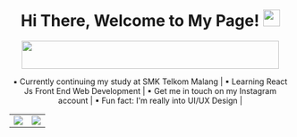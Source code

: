 <h1 align="center">
  Hi There, Welcome to My Page! <img src="https://user-images.githubusercontent.com/89287773/158185594-92794b51-9edf-4755-bef5-bcc229803331.gif" width="30" height="30" />
</h1>

<p align="center">
  <img align="center" width="460" height="50" src="https://readme-typing-svg.herokuapp.com?size=40&duration=6000&color=E5289E&center=true&vCenter=true&width=500&height=100&lines=UI%2FUX+Design+Enthusiast" />
</p>

<p align="center">
  ▪ Currently continuing my study at SMK Telkom Malang 
  | ▪ Learning React Js Front End Web Development 
  | ▪ Get me in touch on my Instagram account 
  | ▪ Fun fact: I'm really into UI/UX Design | 
</p>

<table>
  <tbody>
    <tr>
      <td><img align="center" src="https://github-readme-stats.vercel.app/api?username=RayNanta&show_icons=true&theme=synthwave" /></td>
      <td><img align="center" src="http://github-readme-streak-stats.herokuapp.com?user=RayNanta&theme=synthwave&date_format=j%20M%5B%20Y%5D" /></td>
    </tr>
  </tbody>
</table>


